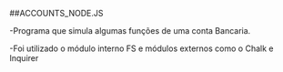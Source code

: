 ##ACCOUNTS_NODE.JS

-Programa que simula algumas funções de uma conta Bancaria. 

-Foi utilizado o módulo interno FS e módulos externos como o Chalk e Inquirer
